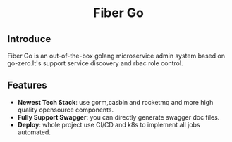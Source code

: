 <div align="center">
<h1>Fiber Go</h1>
</div>

## Introduce

Fiber Go is an out-of-the-box golang microservice admin system based on go-zero.It's support service discovery and rbac
role
control.

## Features

- **Newest Tech Stack**: use gorm,casbin and rocketmq and more high quality opensource components.
- **Fully Support Swagger**: you can directly generate swagger doc files.
- **Deploy**: whole project use CI/CD and k8s to implement all jobs automated.
